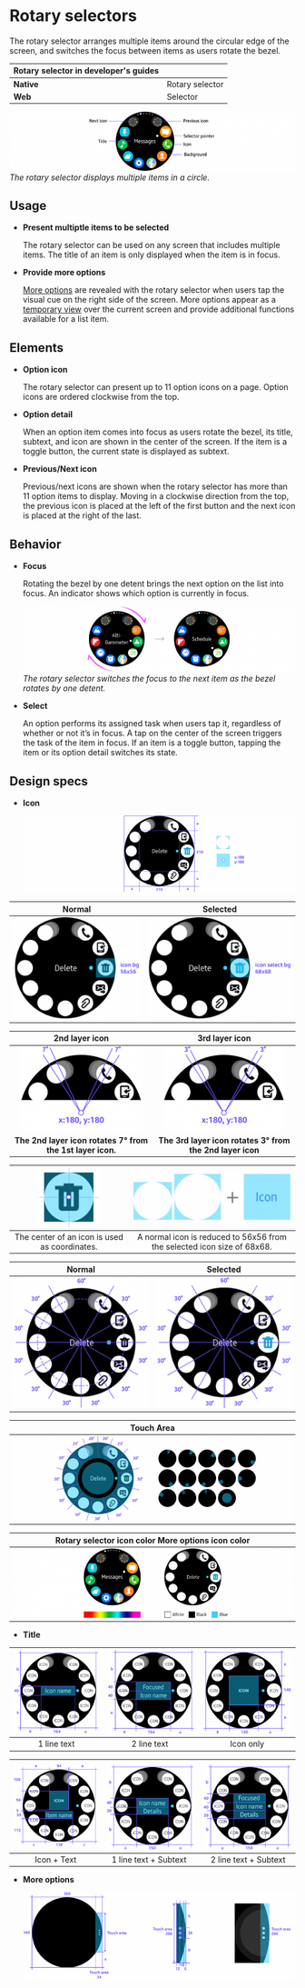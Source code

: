 # Rotary selectors

The rotary selector arranges multiple items around the circular edge of the screen, and switches the focus between items as users rotate the bezel.

|**Rotary selector** in developer's guides|                 |
|---------------|-----------------|
|**Native**     |Rotary selector  |
|**Web**        |Selector         |


![](media/ui_components_10.6.0-850x174.png)  
*The rotary selector displays multiple items in a circle.*

## Usage

-   **Present multiptle items to be selected**

    The rotary selector can be used on any screen that includes multiple items. The title of an item is only displayed when the item is in focus.

-   **Provide more options**

    [More options](../patterns/more-options.html) are revealed with the rotary selector when users tap the visual cue on the right side of the screen. More options appear as a [temporary view](../navigation/screen-views.html#temp_view) over the current screen and provide additional functions available for a list item.

## Elements

-   **Option icon**

    The rotary selector can present up to 11 option icons on a page. Option icons are ordered clockwise from the top.

-   **Option detail**

    When an option item comes into focus as users rotate the bezel, its title, subtext, and icon are shown in the center of the screen. If the item is a toggle button, the current state is displayed as subtext.

-   **Previous/Next icon**

    Previous/next icons are shown when the rotary selector has more than 11 option items to display. Moving in a clockwise direction from the top, the previous icon is placed at the left of the first button and the next icon is placed at the right of the last.

## Behavior

-   **Focus**

    Rotating the bezel by one detent brings the next option on the list into focus. An indicator shows which option is currently in focus.

    ![](media/ui_components_10.6.3-850x206.png)  
    *The rotary selector switches the focus to the next item as the bezel rotates by one detent.*

-   **Select**

    An option performs its assigned task when users tap it, regardless of whether or not it’s in focus. A tap on the center of the screen triggers the task of the item in focus. If an item is a toggle button, tapping the item or its option detail switches its state.

## Design specs

-   **Icon**

    ![](media/ui_components_10.6.4_1_1-850x237.png)

| Normal | Selected |
  | :--: | :--: |
  | ![](media/ui_components_10.6.4_1_2-850x219_1.png) | ![](media/ui_components_10.6.4_1_2-850x219_2.png) |

| 2nd layer icon | 3rd layer icon |
| :--: | :--: |
|   ![](media/ui_components_10.6.4_1_3-850x148_1.png)  |   ![](media/ui_components_10.6.4_1_3-850x148_2.png) |
| **The 2nd layer icon rotates 7° from the 1st layer icon.** | **The 3rd layer icon rotates 3° from the 2nd layer icon** |

| ![](media/ui_components_10.6.4_1_4-850x104_1.png) | ![](media/ui_components_10.6.4_1_4-850x104_2.png)
| :--: | :--: |
| The center of an icon is used as coordinates. | A normal icon is reduced to 56x56 from the selected icon size of 68x68. |

| Normal | Selected |
| :--: | :--: |
| ![](media/ui_components_10.6.4_1_5-850x260_1.png) | ![](media/ui_components_10.6.4_1_5-850x260_2.png) |

| Touch Area |
| :--: |
|   ![](media/ui_components_10.6.4_1_6-850x258.png) |

| Rotary selector icon color More options icon color |
| :--: |
|  ![](media/ui_components_10.6.4_1_7-850x212.png) |

-   **Title**

| ![](media/ui_components_10.6.4_2_1-850x240_1.png) | ![](media/ui_components_10.6.4_2_1-850x240_2.png) | ![](media/ui_components_10.6.4_2_1-850x240_3.png) |
| :--: | :--: | :--: |
| 1 line text | 2 line text | Icon only |


| ![](media/ui_components_10.6.4_2_2-850x248_1.png) |  ![](media/ui_components_10.6.4_2_2-850x248_2.png) |  ![](media/ui_components_10.6.4_2_2-850x248_3.png) |
| :--: | :--: | :--: |
| Icon + Text |  1 line text + Subtext   |  2 line text + Subtext |

-   **More options**

    ![](media/ui_components_10.6.4_3-850x268.png)
